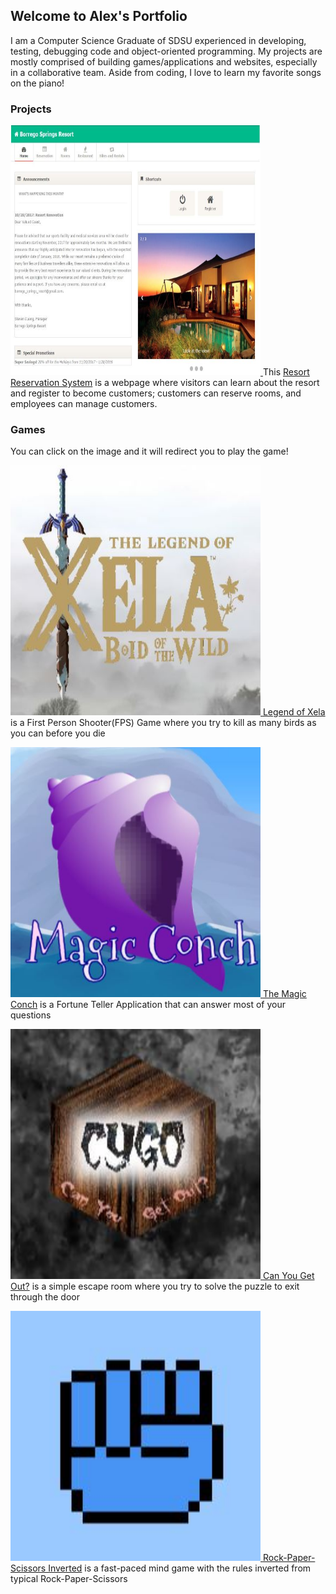 ## Welcome to Alex's Portfolio

I am a Computer Science Graduate of SDSU experienced in developing, testing, debugging code and object-oriented programming. My projects are mostly comprised of building games/applications and websites, especially in a collaborative team. Aside from coding, I love to learn my favorite songs on the piano!

### Projects
<a href="https://github.com/chauduthuan/ResortReservationSystem"><img src="/images/rrs.JPG" width="400" height="400"> </a> 
This [Resort Reservation System](https://github.com/chauduthuan/ResortReservationSystem) is a webpage where visitors can learn about the resort and register to become customers; customers can reserve rooms, and employees can manage customers. 

### Games
You can click on the image and it will redirect you to play the game!

<a href="https://agiang96.github.io/LegendOfXela"><img src="/images/lox.JPG" width="400" height="400"> </a> 
[Legend of Xela](https://github.com/agiang96/LegendofXela) is a First Person Shooter(FPS) Game where you try to kill as many birds as you can before you die

<a href="https://agiang96.github.io/MagicConch"><img src="/images/mc.JPG" width="400" height="400"> </a> 
[The Magic Conch](https://github.com/agiang96/MagicConch) is a Fortune Teller Application that can answer most of your questions

<a href="https://agiang96.github.io/CYGO"><img src="/images/cygo.JPG" width="400" height="400"> </a> 
[Can You Get Out?](https://github.com/agiang96/CYGO) is a simple escape room where you try to solve the puzzle to exit through the door

<a href="https://agiang96.github.io/RPSI"><img src="/images/rpsi.JPG" width="400" height="400"> </a> 
[Rock-Paper-Scissors Inverted](https://github.com/agiang96/RPSInverted) is a fast-paced mind game with the rules inverted from typical Rock-Paper-Scissors

